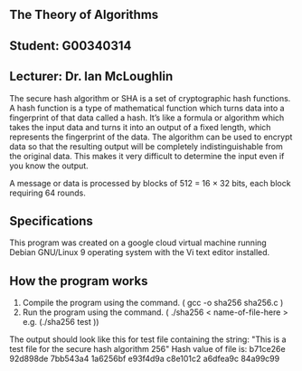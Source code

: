 ## The Theory of Algorithms
## Student: G00340314
## Lecturer: Dr. Ian McLoughlin


The secure hash algorithm or SHA is a set of cryptographic hash functions. A hash function is a type of mathematical function which turns data into a fingerprint of that data called a hash. It’s like a formula or algorithm which takes the input data and turns it into an output of a fixed length, which represents the fingerprint of the data. The algorithm can be used to encrypt data so that the resulting output will be completely indistinguishable from the original data. This makes it very difficult to determine the input even if you know the output.
 

A message or data is processed by blocks of 512 = 16 × 32 bits, each block requiring 64 rounds.

## Specifications
This program was created on a google cloud virtual machine running Debian GNU/Linux 9 operating system with the Vi text editor installed.

## How the program works
1. Compile the program using the command. ( gcc -o sha256 sha256.c )
2. Run the program using the command. ( ./sha256 < name-of-file-here > e.g. (./sha256 test ))
    
The output should look like this for test file containing the string:
"This is a test file for the secure hash algorithm 256"
Hash value of file is:
b71ce26e 92d898de 7bb543a4 1a6256bf e93f4d9a c8e101c2 a6dfea9c 84a99c99
